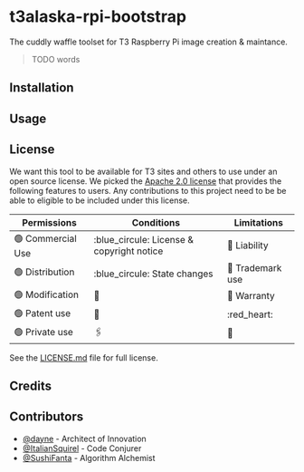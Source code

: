 # t3alaska-rpi-bootstrap
The cuddly waffle toolset for T3 Raspberry Pi image creation & maintance.

> TODO words

## Installation

## Usage

## License

We want this tool to be available for T3 sites and others to use under an 
open source license. We picked the [Apache 2.0 license](https://choosealicense.com/licenses/apache-2.0/) 
that provides the following features to users. Any contributions to this project
need to be be able to eligible to be included under this license. 

| Permissions | Conditions | Limitations |
| ----------- | ---------- | ----------- | 
| :green_circle: Commercial Use | :blue_circule: License & copyright notice | :red_circle: Liability |
| :green_circle: Distribution | :blue_circule: State changes | :red_circle: Trademark use |
| :green_circle: Modification | :memo: | :red_circle: Warranty |
| :green_circle: Patent use |  :blue_heart: |  :red_heart: |
| :green_circle: Private use | :paperclips: | :lady_beetle: |

See the [LICENSE.md](LICENSE.MD) file for full license. 

## Credits

## Contributors

- [@dayne](https://github.com/dayne) - Architect of Innovation
- [@ItalianSquirel](https://github.com/ItalianSquirel) - Code Conjurer
- [@SushiFanta](https://github.com/SushiFanta) - Algorithm Alchemist
